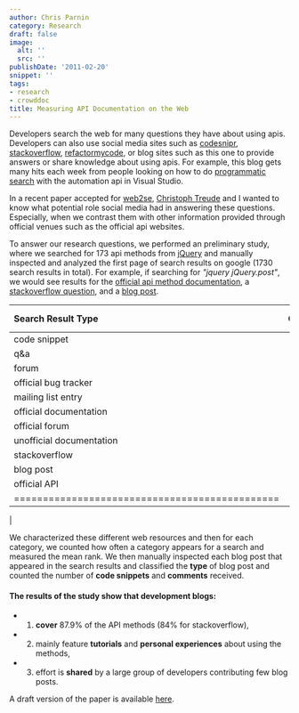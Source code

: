 ```yaml
---
author: Chris Parnin
category: Research
draft: false
image:
  alt: ''
  src: ''
publishDate: '2011-02-20'
snippet: ''
tags:
- research
- crowddoc
title: Measuring API Documentation on the Web
---
```


Developers search the web for many questions they have about using apis. Developers can also use social media sites such as [codesnipr](https://codesnipr.com), [stackoverflow](https://stackoverflow.com), [refactormycode](https://refactormycode.com/), or blog sites such as this one to provide answers or share knowledge about using apis.  For example, this blog gets many hits each week from people looking on how to do [programmatic search](/blog/2010-11-08-visual-studio-search-results-programmatically) with the automation api in Visual Studio.

In a recent paper accepted for [web2se](https://sites.google.com/site/web2se2011/),  [Christoph Treude](http://ctreude.wordpress.com/) and I wanted to know what potential role social media had in answering these questions.  Especially, when we contrast them with other information provided through official venues such as the official api websites.

To answer our research questions, we performed an preliminary study, where we searched for 173 api methods from [jQuery](https://jquery.com) and manually inspected and analyzed the first page of search results on google (1730 search results in total).  For example, if searching for _"jquery jQuery.post"_, we would see results for the [official api method documentation](https://api.jquery.com/jQuery.post/), a [stackoverflow question](https://stackoverflow.com/questions/2375097/difference-between-jquery-post-and-jquery-get), and a [blog post](https://www.jensbits.com/2009/10/04/jquery-ajax-and-jquery-post-form-submit-examples-with-php/).


| Search Result Type       | Coverage  |   | Mean Rank |
|:-------------------------|----------:|:-:|----------:|
| code snippet             | 8.7%	   |   | 9
| q&a	                     | 9.8%      |   | 9
| forum	                  | 20.2%     |   | 8
| official bug tracker     | 21.4%     |   | 3
| mailing list entry	      | 25.4%	   |   | 7
| official documentation   | 30.1%     |   | 3
| official forum           | 37.0%	   |   | 3
| unofficial documentation | 63.6%     |   | 6
| stackoverflow            | **84.4%**	|   | 6
| blog post	               | **87.9%** |   | 5
| official API	            | 99.4%     |   | 1
|==============================================
|


We characterized these different web resources and then for each category, we counted how often a category appears for a search and measured the mean rank.  We then manually inspected each blog post that appeared in the search results and classified the **type** of blog post and counted the number of **code snippets** and **comments** received.



#### The results of the study show that development blogs:

  * 1.  **cover** 87.9% of the API methods (84% for stackoverflow),


  * 2.  mainly feature **tutorials** and **personal experiences** about using the methods,


  * 3.  effort is **shared** by a large group of developers contributing few blog posts.



A draft version of the paper is available [here](https://chrisparnin.me/pdf/parnin-webapi.pdf).